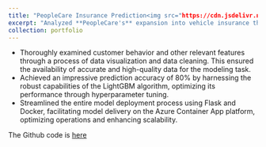 ```yaml
---
title: "PeopleCare Insurance Prediction<img src="https://cdn.jsdelivr.net/gh/devicons/devicon/icons/python/python-original.svg" width ="16" height="100%"/> <img src="https://cdn.jsdelivr.net/gh/devicons/devicon/icons/jupyter/jupyter-original-wordmark.svg" width ="16" height="100%" /><img src="https://cdn.jsdelivr.net/gh/devicons/devicon/icons/azure/azure-original.svg" width ="16" height="100%" /> <img src="https://cdn.jsdelivr.net/gh/devicons/devicon/icons/flask/flask-original-wordmark.svg" width ="16" height="100%" /> <img src="https://cdn.jsdelivr.net/gh/devicons/devicon/icons/docker/docker-plain-wordmark.svg" width ="16" height="100%" />October 2023"
excerpt: "Analyzed **PeopleCare's** expansion into vehicle insurance through the implementation of a predictive model for more **effective customer targeting**. 1<br/><img src='/images/500x300.png'>"
collection: portfolio
---
```



- Thoroughly examined customer behavior and other relevant features through a process of data visualization and data cleaning. This ensured the availability of accurate and high-quality data for the modeling task.
- Achieved an impressive prediction accuracy of 80% by harnessing the robust capabilities of the LightGBM algorithm, optimizing its performance through hyperparameter tuning.
- Streamlined the entire model deployment process using Flask and Docker, facilitating model delivery on the Azure Container App platform, optimizing operations and enhancing scalability.

The Github code is [here](https://github.com/Shyam-Sundar-7/PeopleCare)

